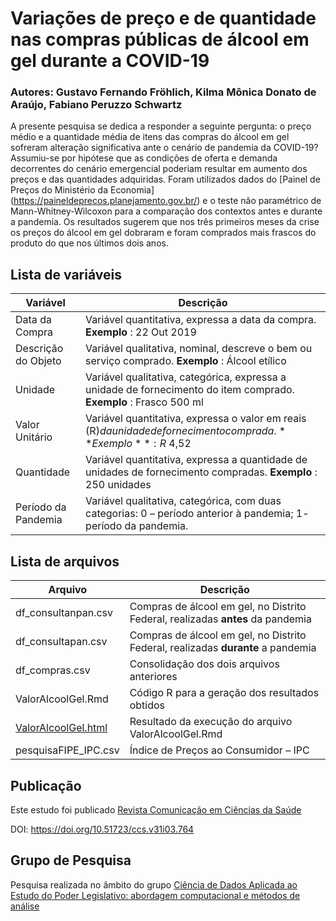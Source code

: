 # Variações de preço e de quantidade nas compras públicas de álcool em gel durante a COVID-19

### Autores: Gustavo Fernando Fröhlich, Kilma Mônica Donato de Araújo, Fabiano Peruzzo Schwartz

A presente pesquisa se dedica a responder a seguinte pergunta: o preço médio e a quantidade média de itens das compras do álcool em gel sofreram alteração significativa ante o cenário de pandemia da COVID-19? Assumiu-se por hipótese que as condições de oferta e demanda decorrentes do cenário emergencial poderiam resultar em aumento dos preços e das quantidades adquiridas. Foram utilizados dados do [Painel de Preços do Ministério da Economia] (https://paineldeprecos.planejamento.gov.br/) e o teste não paramétrico de Mann-Whitney-Wilcoxon para a comparação dos contextos antes e durante a pandemia. Os resultados sugerem que nos três primeiros meses da crise os preços do álcool em gel dobraram e foram comprados mais frascos do produto do que nos últimos dois anos.  

## Lista de variáveis

| **Variável** | **Descrição** |
| --- | --- |
| Data da Compra | Variável quantitativa, expressa a data da compra. **Exemplo** : 22 Out 2019 |
| Descrição do Objeto | Variável qualitativa, nominal, descreve o bem ou serviço comprado. **Exemplo** : Álcool etílico |
| Unidade | Variável qualitativa, categórica, expressa a unidade de fornecimento do item comprado. **Exemplo** : Frasco 500 ml |
| Valor Unitário | Variável quantitativa, expressa o valor em reais (R$) da unidade de fornecimento comprada. **Exemplo** : R$ 4,52 |
| Quantidade | Variável quantitativa, expressa a quantidade de unidades de fornecimento compradas. **Exemplo** : 250 unidades |
| Período da Pandemia | Variável qualitativa, categórica, com duas categorias: 0 – período anterior à pandemia; 1- período da pandemia. |

## Lista de arquivos

| **Arquivo** | **Descrição** |
| --- | --- |
| df_consultanpan.csv | Compras de álcool em gel, no Distrito Federal, realizadas **antes** da pandemia |
| df_consultapan.csv | Compras de álcool em gel, no Distrito Federal, realizadas **durante** a pandemia |
| df_compras.csv | Consolidação dos dois arquivos anteriores |
| ValorAlcoolGel.Rmd | Código R para a geração dos resultados obtidos |
| [ValorAlcoolGel.html](http://htmlpreview.github.com/?https://github.com/Cefor/alcoolgel/blob/master/ValorAlcoolGel.html) | Resultado da execução do arquivo ValorAlcoolGel.Rmd |
| pesquisaFIPE_IPC.csv | Índice de Preços ao Consumidor – IPC |

## Publicação 

Este estudo foi publicado [Revista Comunicação em Ciências da Saúde](https://revistaccs.escs.edu.br/index.php/comunicacaoemcienciasdasaude/article/view/764)

DOI: https://doi.org/10.51723/ccs.v31i03.764

## Grupo de Pesquisa

Pesquisa realizada no âmbito do grupo [Ciência de Dados Aplicada ao Estudo do Poder Legislativo: abordagem computacional e métodos de análise](http://dgp.cnpq.br/dgp/espelhogrupo/9712095383739020)
